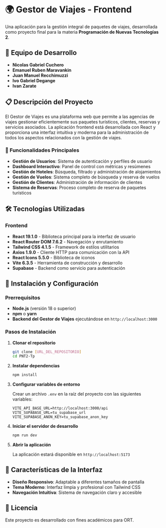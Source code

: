 # 🌍 Gestor de Viajes - Frontend

Una aplicación para la gestión integral de paquetes de viajes, desarrollada como proyecto final para la materia **Programación de Nuevas Tecnologías 2**.

## 👥 Equipo de Desarrollo

- **Nicolas Gabriel Cuchero**
- **Emanuel Ruben Maravankin**
- **Juan Manuel Recchimuzzi**
- **Ivo Gabriel Degange**
- **Ivan Zarate**

## 📋 Descripción del Proyecto

El Gestor de Viajes es una plataforma web que permite a las agencias de viajes gestionar eficientemente sus paquetes turísticos, clientes, reservas y servicios asociados. La aplicación frontend está desarrollada con React y proporciona una interfaz intuitiva y moderna para la administración de todos los aspectos relacionados con la gestión de viajes.

### 🎯 Funcionalidades Principales

- **Gestión de Usuarios**: Sistema de autenticación y perfiles de usuario
- **Dashboard Interactivo**: Panel de control con métricas y resúmenes
- **Gestión de Hoteles**: Búsqueda, filtrado y administración de alojamientos
- **Gestión de Vuelos**: Sistema completo de búsqueda y reserva de vuelos
- **Gestión de Clientes**: Administración de información de clientes
- **Sistema de Reservas**: Proceso completo de reserva de paquetes turísticos

## 🛠️ Tecnologías Utilizadas

### Frontend
- **React 19.1.0** - Biblioteca principal para la interfaz de usuario
- **React Router DOM 7.6.2** - Navegación y enrutamiento
- **Tailwind CSS 4.1.5** - Framework de estilos utilitarios
- **Axios 1.9.0** - Cliente HTTP para comunicación con la API
- **React Icons 5.5.0** - Biblioteca de iconos
- **Vite 6.3.5** - Herramienta de construcción y desarrollo
- **Supabase** - Backend como servicio para autenticación

## 🚀 Instalación y Configuración

### Prerrequisitos

- **Node.js** (versión 18 o superior)
- **npm** o **yarn**
- **Backend del Gestor de Viajes** ejecutándose en `http://localhost:3000`

### Pasos de Instalación

1. **Clonar el repositorio**
   ```bash
   git clone [URL_DEL_REPOSITORIO]
   cd PNT2-Tp
   ```

2. **Instalar dependencias**
   ```bash
   npm install
   ```

3. **Configurar variables de entorno**
   
   Crear un archivo `.env` en la raíz del proyecto con las siguientes variables:
   ```env
   VITE_API_BASE_URL=http://localhost:3000/api
   VITE_SUPABASE_URL=tu_supabase_url
   VITE_SUPABASE_ANON_KEY=tu_supabase_anon_key
   ```

4. **Iniciar el servidor de desarrollo**
   ```bash
   npm run dev
   ```

5. **Abrir la aplicación**
   
   La aplicación estará disponible en `http://localhost:5173`


## 🎨 Características de la Interfaz

- **Diseño Responsivo**: Adaptable a diferentes tamaños de pantalla
- **Tema Moderno**: Interfaz limpia y profesional con Tailwind CSS
- **Navegación Intuitiva**: Sistema de navegación claro y accesible


## 📄 Licencia

Este proyecto es desarrollado con fines académicos para ORT.

